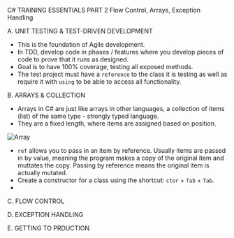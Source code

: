 C# TRAINING ESSENTIALS PART 2
Flow Control, Arrays, Exception Handling 

A. UNIT TESTING & TEST-DRIVEN DEVELOPMENT

 - This is the foundation of Agile development.
 - In TDD, develop code in phases / features where you develop pieces of code to prove that it runs as designed.
 - Goal is to have 100% coverage, testing all exposed methods.
 - The test project must have a `reference` to the class it is testing as well as require it with `using` to be able to access all functionality.

B. ARRAYS & COLLECTION

 - Arrays in C# are just like arrays in other languages, a collection of items (list) of the same type - strongly typed language.
 - They are a fixed length, where items are assigned based on position.

 ![Array](./assets/arrayDeclaration)

 - `ref` allows you to pass in an item by reference. Usually items are passed in by value, meaning the program makes a copy of the original item and muttates the copy. Passing by reference means the original item is actually mutated. 
 - Create a constructor for a class using the shortcut: `ctor` + `Tab` + `Tab`.
 - 

C. FLOW CONTROL

D. EXCEPTION HANDLING

E. GETTING TO PRDUCTION
